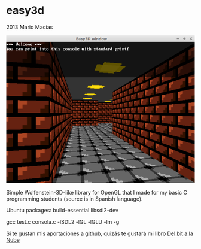 easy3d
======
2013 Mario Macías

![Screenshot](shot.png "Screenshot")

Simple Wolfenstein-3D-like library for OpenGL that I made for my basic C programming
students (source is in Spanish language).

Ubuntu packages: build-essential libsdl2-dev

gcc test.c consola.c -lSDL2 -lGL -lGLU -lm -g


Si te gustan mis aportaciones a github, quizás te gustará mi libro [Del bit a la Nube](http://www.xaas.guru/del-bit-a-la-nube/)

